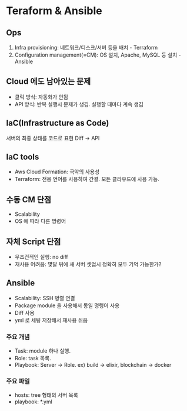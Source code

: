 # Teraform & Ansible

## Ops

1. Infra provisioning: 네트워크/디스크/서버 등을 배치 - Terraform
2. Configuration management(=CM): OS 설치, Apache, MySQL 등 설치 - Ansible

## Cloud 에도 남아있는 문제

- 클릭 방식: 자동화가 안됨
- API 방식: 반복 실행시 문제가 생김. 실행할 때마다 계속 생김

## IaC(Infrastructure as Code)

서버의 최종 상태를 코드로 표현
Diff -> API

## IaC tools

- Aws Cloud Formation: 극악의 사용성
- Terraform: 전용 언어를 사용하여 간결. 모든 클라우드에 사용 가능.

## 수동 CM 단점

- Scalability
- OS 에 따라 다른 명령어

## 자체 Script 단점

- 무조건적인 실행: no diff
- 재사용 어려움: 몇달 뒤에 새 서버 셋업시 정확히 모두 기억 가능한가?

## Ansible

- Scalability: SSH 병렬 연결
- Package module 을 사용해서 동일 명령어 사용
- Diff 사용
- yml 로 세팅 저장해서 재사용 쉬움

### 주요 개념

- Task: module 하나 실행.
- Role: task 목록.
- Playbook: Server -> Role. ex) build -> elixir, blockchain -> docker

### 주요 파일

- hosts: tree 형태의 서버 목록
- playbook: *.yml
